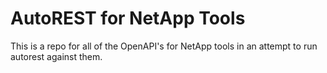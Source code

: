 # AutoREST for NetApp Tools
This is a repo for all of the OpenAPI's for NetApp tools in an attempt to run autorest against them.
